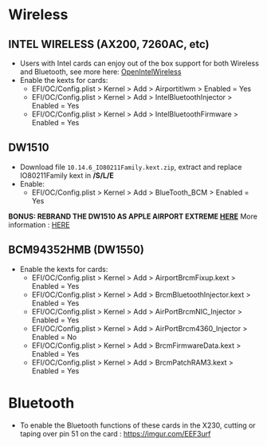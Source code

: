 # Wireless

## INTEL WIRELESS (AX200, 7260AC, etc)

- Users with Intel cards can enjoy out of the box support for both Wireless and Bluetooth, see more here: [OpenIntelWireless](https://openintelwireless.github.io/)
- Enable the kexts for cards:
  - EFI/OC/Config.plist > Kernel > Add > Airportitlwm > Enabled = Yes
  - EFI/OC/Config.plist > Kernel > Add > IntelBluetoothInjector > Enabled = Yes
  - EFI/OC/Config.plist > Kernel > Add > IntelBluetoothFirmware > Enabled = Yes

## DW1510

- Download file `10.14.6_IO80211Family.kext.zip`, extract and replace IO80211Family kext in **/S/L/E**
- Enable:
  - EFI/OC/Config.plist > Kernel > Add > BlueTooth_BCM > Enabled = Yes

**BONUS: REBRAND THE DW1510 AS APPLE AIRPORT EXTREME [HERE](https://prasys.info/2009/12/09/rebranding-broadcom-802-11abgn-cards-as-airport/)**
More information : [HERE](https://github.com/khronokernel/IO80211-Patches)

## BCM94352HMB (DW1550)

- Enable the kexts for cards:
  - EFI/OC/Config.plist > Kernel > Add > AirportBrcmFixup.kext > Enabled = Yes
  - EFI/OC/Config.plist > Kernel > Add > BrcmBluetoothInjector.kext > Enabled = Yes
  - EFI/OC/Config.plist > Kernel > Add > AirPortBrcmNIC_Injector > Enabled = Yes
  - EFI/OC/Config.plist > Kernel > Add > AirPortBrcm4360_Injector > Enabled = No
  - EFI/OC/Config.plist > Kernel > Add > BrcmFirmwareData.kext > Enabled = Yes
  - EFI/OC/Config.plist > Kernel > Add > BrcmPatchRAM3.kext > Enabled = Yes

# Bluetooth

- To enable the Bluetooth functions of these cards in the X230, cutting or taping over pin 51 on the card : https://imgur.com/EEF3urf
